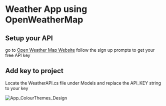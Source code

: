 # Weather App using OpenWeatherMap

## Setup your API
go to [Open Weather Map Website](https://openweathermap.org/api)
follow the sign up prompts to get your free API key

## Add key to project
Locate the WeatherAPI.cs file under Models and replace the API_KEY string to your key

![App_ColourThemes_Design](https://i.imgur.com/7vuXPSF.png)
